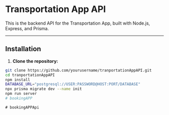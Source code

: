 # Transportation App API

This is the backend API for the Transportation App, built with Node.js, Express, and Prisma.

---

## Installation

1. **Clone the repository:**

```bash
git clone https://github.com/yourusername/tranportationAppAPI.git
cd tranportationAppAPI
npm install
DATABASE_URL="postgresql://USER:PASSWORD@HOST:PORT/DATABASE"
npx prisma migrate dev --name init
npm run server
#   b o o k i n g A P P  
 #   b o o k i n g A P P A p i  
 